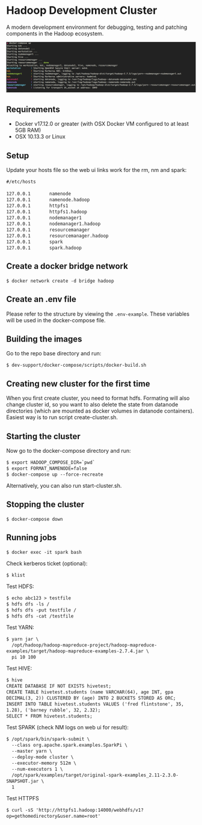 # Hadoop Development Cluster
A modern development environment for debugging, testing and patching components in the Hadoop ecosystem.

![alt text](other/docker-compose.png "Hadoop Docker Compose")

## Requirements
- Docker v17.12.0 or greater (with OSX Docker VM configured to at least 5GB RAM)
- OSX 10.13.3 or Linux

## Setup
Update your hosts file so the web ui links work for the rm, nm and spark:
```
#/etc/hosts

127.0.0.1       namenode
127.0.0.1       namenode.hadoop
127.0.0.1       httpfs1
127.0.0.1       httpfs1.hadoop
127.0.0.1       nodemanager1
127.0.0.1       nodemanager1.hadoop
127.0.0.1       resourcemanager
127.0.0.1       resourcemanager.hadoop
127.0.0.1       spark
127.0.0.1       spark.hadoop
```

## Create a docker bridge network
```
$ docker network create -d bridge hadoop
```

## Create an .env file
Please refer to the structure by viewing the `.env-example`. These variables will be used in the docker-compose file.

## Building the images
Go to the repo base directory and run:
```
$ dev-support/docker-compose/scripts/docker-build.sh
```

## Creating new cluster for the first time
When you first create cluster, you need to format hdfs. Formating will also change cluster id, so you want to also delete the state from datanode directories (which are mounted as docker volumes in datanode containers). Easiest way is to run script create-cluster.sh.

## Starting the cluster
Now go to the docker-compose directory and run:
```
$ export HADOOP_COMPOSE_DIR=`pwd`
$ export FORMAT_NAMENODE=false
$ docker-compose up --force-recreate
```

Alternatively, you can also run start-cluster.sh.

## Stopping the cluster
```
$ docker-compose down

```

## Running jobs
```
$ docker exec -it spark bash
```
Check kerberos ticket (optional):
```
$ klist
```
Test HDFS:
```
$ echo abc123 > testfile
$ hdfs dfs -ls /
$ hdfs dfs -put testfile /
$ hdfs dfs -cat /testfile
```
Test YARN:
```
$ yarn jar \
  /opt/hadoop/hadoop-mapreduce-project/hadoop-mapreduce-examples/target/hadoop-mapreduce-examples-2.7.4.jar \
  pi 10 100
```
Test HIVE:
```
$ hive
CREATE DATABASE IF NOT EXISTS hivetest;
CREATE TABLE hivetest.students (name VARCHAR(64), age INT, gpa DECIMAL(3, 2)) CLUSTERED BY (age) INTO 2 BUCKETS STORED AS ORC;
INSERT INTO TABLE hivetest.students VALUES ('fred flintstone', 35, 1.28), ('barney rubble', 32, 2.32);
SELECT * FROM hivetest.students;
```
Test SPARK (check NM logs on web ui for result):
```
$ /opt/spark/bin/spark-submit \
  --class org.apache.spark.examples.SparkPi \
  --master yarn \
  --deploy-mode cluster \
  --executor-memory 512m \
  --num-executors 1 \
  /opt/spark/examples/target/original-spark-examples_2.11-2.3.0-SNAPSHOT.jar \
  1
```
Test HTTPFS
```
$ curl -sS 'http://httpfs1.hadoop:14000/webhdfs/v1?op=gethomedirectory&user.name=root'
```

